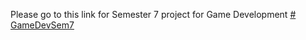 Please go to this link for Semester 7 project for Game Development [# GameDevSem7](https://github.com/DanieliusNev/Sem7Bachelors.git)
